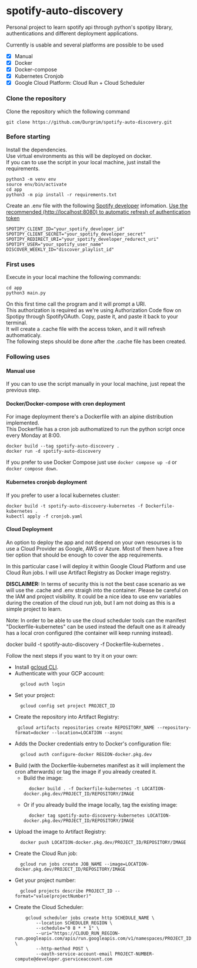 # spotify-auto-discovery
Personal project to learn spotify api through python's spotipy library, authentications and different deployment applications. 

Currently is usable and several platforms are possible to be used
- [x] Manual
- [x] Docker
- [x] Docker-compose
- [X] Kubernetes Cronjob
- [X] Google Cloud Platform: Cloud Run + Cloud Scheduler
  
### Clone the repository
Clone the repository which the following command

    git clone https://github.com/Durgrim/spotify-auto-discovery.git

### Before starting
Install the dependencies.  
Use virtual environments as this will be deployed on docker.  
If you can to use the script in your local machine, just install the requirements.  

    python3 -m venv env
    source env/bin/activate
    cd app
    python3 -m pip install -r requirements.txt

Create an .env file with the following [Spotify developer](https://developer.spotify.com/) infomation.
[Use the recommended (http://localhost:8080) to automatic refresh of authentication token](https://github.com/spotipy-dev/spotipy/blob/587baec9b95da6c45e45f0f8e5b2577bda780980/spotipy/oauth2.py#L374..L383)

    SPOTIPY_CLIENT_ID="your_spotify_developer_id"
    SPOTIPY_CLIENT_SECRET="your_spotify_developer_secret"
    SPOTIPY_REDIRECT_URI="your_spotify_developer_redurect_uri"
    SPOTIFY_USER="your_spotify_user_name"
    DISCOVER_WEEKLY_ID="discover_playlist_id"

### First uses
Execute in your local machine the following commands:

    cd app
    python3 main.py

On this first time call the program and it will prompt a URI.  
This authorization is required as we're using Authorization Code flow on Spotipy through SpotifyOAuth.
Copy, paste it, and paste it back to your terminal.  
It will create a .cache file with the access token, and it will refresh authomaticaly.  
The following steps should be done after the .cache file has been created.  

### Following uses

#### Manual use
If you can to use the script manually in your local machine, just repeat the previous step.  

#### Docker/Docker-compose with cron deployment
For image deployment there's a Dockerfile with an alpine distribution implemented.  
This Dockerfile has a cron job authomatized to run the python script once every Monday at 8:00.

    docker build --tag spotify-auto-discovery .
    docker run -d spotify-auto-discovery

If you prefer to use Docker Compose just use `docker compose up -d` or `docker compose down`.  

#### Kubernetes cronjob deployment
If you prefer to user a local kubernetes cluster:

    docker build -t spotify-auto-discovery-kubernetes -f Dockerfile-kubernetes .
    kubectl apply -f cronjob.yaml

#### Cloud Deployment
An option to deploy the app and not depend on your own resourses is to use a Cloud Provider as Google, AWS or Azure.
Most of them have a free tier option that should be enough to cover the app requirements.

In this particular case I will deploy it within Google Cloud Platform and use Cloud Run jobs.
I will use Artifact Registry as Docker image registry.

**DISCLAIMER:**
In terms of security this is not the best case scenario as we will use the .cache and .env straigh into the container.
Please be careful on the IAM and project visibility.
It could be a nice idea to use env variables during the creation of the cloud run job, but I am not doing as this is a simple project to learn.

Note: In order to be able to use the cloud scheduler tools can the manifest "Dockerfile-kubernetes" can be used instead the default one as it already has a local cron configured (the container will keep running instead).

   docker build -t spotify-auto-discovery -f Dockerfile-kubernetes .

Follow the next steps if you want to try it on your own:
- Install [gcloud CLI](https://cloud.google.com/sdk/docs/install).
- Authenticate with your GCP account:
   ```
     gcloud auth login
   ```
- Set your project:
   ```
     gcloud config set project PROJECT_ID
   ```
- Create the repository into Artifact Registry:
   ```
    gcloud artifacts repositories create REPOSITORY_NAME --repository-format=docker --location=LOCATION --async
   ```
- Adds the Docker credentials entry to Docker's configuration file:
   ```
     gcloud auth configure-docker REGION-docker.pkg.dev
   ``` 
- Build (with the Dockerfile-kubernetes manifest as it will implement the cron afterwards) or tag the image if you already created it.
   - Build the image:
       ```
         docker build . -f Dockerfile-kubernetes -t LOCATION-docker.pkg.dev/PROJECT_ID/REPOSITORY/IMAGE
       ``` 
   - Or if you already build the image locally, tag the existing image:
       ```
         docker tag spotify-auto-discovery-kubernetes LOCATION-docker.pkg.dev/PROJECT_ID/REPOSITORY/IMAGE
       ``` 
- Upload the image to Artifact Registry:
    ```
      docker push LOCATION-docker.pkg.dev/PROJECT_ID/REPOSITORY/IMAGE
    ``` 
- Create the Cloud Run job:
    ```
      gcloud run jobs create JOB_NAME --image=LOCATION-docker.pkg.dev/PROJECT_ID/REPOSITORY/IMAGE
    ```
- Get your project number:
    ```
      gcloud projects describe PROJECT_ID --format="value(projectNumber)"
    ``` 
- Create the Cloud Scheduler:
    ```
        gcloud scheduler jobs create http SCHEDULE_NAME \
            --location SCHEDULER_REGION \
            --schedule="0 8 * * 1" \
            --uri="https://CLOUD_RUN_REGION-run.googleapis.com/apis/run.googleapis.com/v1/namespaces/PROJECT_ID/jobs/CLOUD_RUN_JOB_NAME:run" \
            --http-method POST \
            --oauth-service-account-email PROJECT-NUMBER-compute@developer.gserviceaccount.com
    ```
